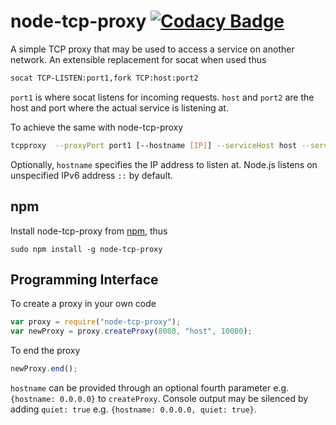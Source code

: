 # node-tcp-proxy [![Codacy Badge](https://api.codacy.com/project/badge/Grade/3e3d035c4b78445bbec6fb348cf027e1)](https://www.codacy.com/app/tewarid/node-tcp-proxy?utm_source=github.com&amp;utm_medium=referral&amp;utm_content=tewarid/node-tcp-proxy&amp;utm_campaign=Badge_Grade)

A simple TCP proxy that may be used to access a service on another network. An extensible replacement for socat when used thus

```bash
socat TCP-LISTEN:port1,fork TCP:host:port2
```

`port1` is where socat listens for incoming requests. `host` and `port2` are the host and port where the actual service is listening at.

To achieve the same with node-tcp-proxy

```bash
tcpproxy  --proxyPort port1 [--hostname [IP]] --serviceHost host --servicePort port2 [--q]
```

Optionally, `hostname` specifies the IP address to listen at. Node.js listens on unspecified IPv6 address `::` by default.

## npm

Install node-tcp-proxy from [npm](https://www.npmjs.com/package/node-tcp-proxy), thus
```
sudo npm install -g node-tcp-proxy
```

## Programming Interface

To create a proxy in your own code

```javascript
var proxy = require("node-tcp-proxy");
var newProxy = proxy.createProxy(8080, "host", 10080);
```

To end the proxy

```javascript
newProxy.end();
```

`hostname` can be provided through an optional fourth parameter e.g. `{hostname: 0.0.0.0}` to `createProxy`. Console output may be silenced by adding `quiet: true` e.g. `{hostname: 0.0.0.0, quiet: true}`.
